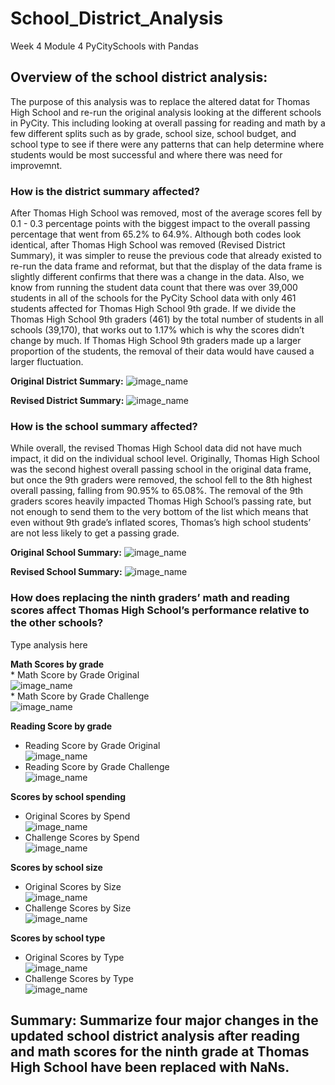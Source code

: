 # School_District_Analysis
Week 4 Module 4 PyCitySchools with Pandas

## Overview of the school district analysis:
The purpose of this analysis was to replace the altered datat for Thomas High School and re-run the original analysis looking at the different schools in PyCity. This including looking at overall passing for reading and math by a few different splits such as by grade, school size, school budget, and school type to see if there were any patterns that can help determine where students would be most successful and where there was need for improvemnt. 


### How is the district summary affected?
After Thomas High School was removed, most of the average scores fell by 0.1 - 0.3 percentage points with the biggest impact to the overall passing percentage that went from 65.2% to 64.9%.  Although both codes look identical, after Thomas High School was removed (Revised District Summary), it was simpler to reuse the previous code that already existed to re-run the data frame and reformat, but that the display of the data frame is slightly different confirms that there was a change in the data.  Also, we know from running the student data count that there was over 39,000 students in all of the schools for the PyCity School data  with only 461 students affected for Thomas High School 9th grade. If we divide the Thomas High School 9th graders (461) by the total number of students in all schools (39,170), that works out to 1.17% which is why the scores didn’t change by much. If Thomas High School 9th graders made up a larger proportion of the students, the removal of their data would have caused a larger fluctuation.  

**Original District Summary:**
![image_name](Resources/school_summary_sorted_original.png)




**Revised District Summary:**
![image_name](Resources/school_summary_sorted_challenge.png)

### How is the school summary affected?
While overall, the revised Thomas High School data did not have much impact, it did on the individual school level. Originally, Thomas High School was the second highest overall passing school in the original data frame, but once the 9th graders were removed, the school fell to the 8th highest overall passing, falling from 90.95% to 65.08%. The removal of the 9th graders scores heavily impacted Thomas High School’s passing rate, but not enough to send them to the very bottom of the list which means that even without 9th grade’s inflated scores, Thomas’s high school students’ are not less likely to get a passing grade. 

**Original School Summary:**
![image_name](Resources/school_summary_sorted_original.png)

**Revised School Summary:**
![image_name](Resources/school_summary_sorted_challenge.png)


### How does replacing the ninth graders’ math and reading scores affect Thomas High School’s performance relative to the other schools?
  Type analysis here 
  
  **Math Scores by grade**  <br />
    * Math Score by Grade Original <br />
    ![image_name](Resources/Math_Score_by_Grade_Original.png)  <br />
    * Math Score by Grade Challenge <br />
  ![image_name](Resources/Math_Score_by_Grade_Challenge.png)  <br />
    



  **Reading Score by grade**  <br />
   * Reading Score by Grade Original <br />
    ![image_name](Resources/Reading_Scores_by_Grade_Original.png)  <br />
   * Reading Score by Grade Challenge <br />
  ![image_name](Resources/Reading_Score_by_Grade_Challenge.png) <br />

  
 **Scores by school spending**  <br />
   * Original Scores by Spend <br />
     ![image_name](Resources/Scores_by_Spending_Original.png) <br />
   * Challenge Scores by Spend <br />
     ![image_name](Resources/Scores_by_Spend_Challenge.png) <br />

  **Scores by school size**  <br />
   * Original Scores by Size <br />
     ![image_name](Resources/Scores_by_Size_Original.png) <br />
   * Challenge Scores by Size <br />
     ![image_name](Resources/Scores_by_School_Size_Challenge.png) <br />
     
  **Scores by school type**  <br />
   * Original Scores by Type <br />
     ![image_name](Resources/Schools_by_Type_Original.png) <br />
   * Challenge Scores by Type <br />
     ![image_name](Resources/Scores_by_Type_Challenge.png) <br />

## Summary: Summarize four major changes in the updated school district analysis after reading and math scores for the ninth grade at Thomas High School have been replaced with NaNs.
